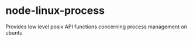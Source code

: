 # node-linux-process
Provides low level posix API functions concerning process management on ubuntu
